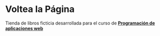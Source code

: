 # Voltea la Página
Tienda de libros ficticia desarrollada para el curso de [**Programación de aplicaciones web**](https://www.udemy.com/programacion-de-aplicaciones-web-con-python-y-django/)